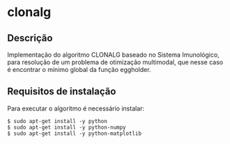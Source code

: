 # clonalg

## Descrição
Implementação do algoritmo CLONALG baseado no Sistema Imunológico, para resolução de um problema de otimização multimodal, que nesse caso é encontrar o mínimo global da função eggholder.

## Requisitos de instalação
Para executar o algoritmo é necessário instalar:

```
$ sudo apt-get install -y python
$ sudo apt-get install -y python-numpy
$ sudo apt-get install -y python-matplotlib
```
